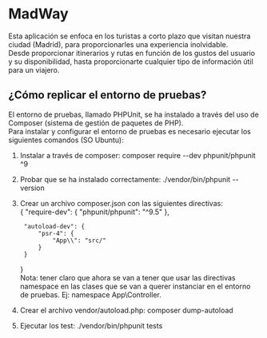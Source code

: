 # MadWay 

Esta aplicación se enfoca en los turistas a corto plazo que visitan nuestra ciudad (Madrid), para proporcionarles una experiencia inolvidable.  
Desde proporcionar itinerarios y rutas en función de los gustos del usuario y su disponibilidad, hasta proporcionarte cualquier tipo de información útil para un viajero.  

## ¿Cómo replicar el entorno de pruebas?
El entorno de pruebas, llamado PHPUnit, se ha instalado a través del uso de Composer (sistema de gestión de paquetes de PHP).  
Para instalar y configurar el entorno de pruebas es necesario ejecutar los siguientes comandos (SO Ubuntu):  
1. Instalar a través de composer: composer require --dev phpunit/phpunit ^9
2. Probar que se ha instalado correctamente: ./vendor/bin/phpunit --version
3. Crear un archivo composer.json con las siguientes directivas:  
	{
	"require-dev": {
		"phpunit/phpunit": "^9.5"
	},
    	
    	"autoload-dev": {
        	"psr-4": {
        	    "App\\": "src/"
        	}
    	}
	}    
Nota: tener claro que ahora se van a tener que usar las directivas namespace en las clases que se van a querer instanciar en el entorno de pruebas. Ej: namespace App\Controller.  
4. Crear el archivo vendor/autoload.php: composer dump-autoload  
5. Ejecutar los test: ./vendor/bin/phpunit tests

